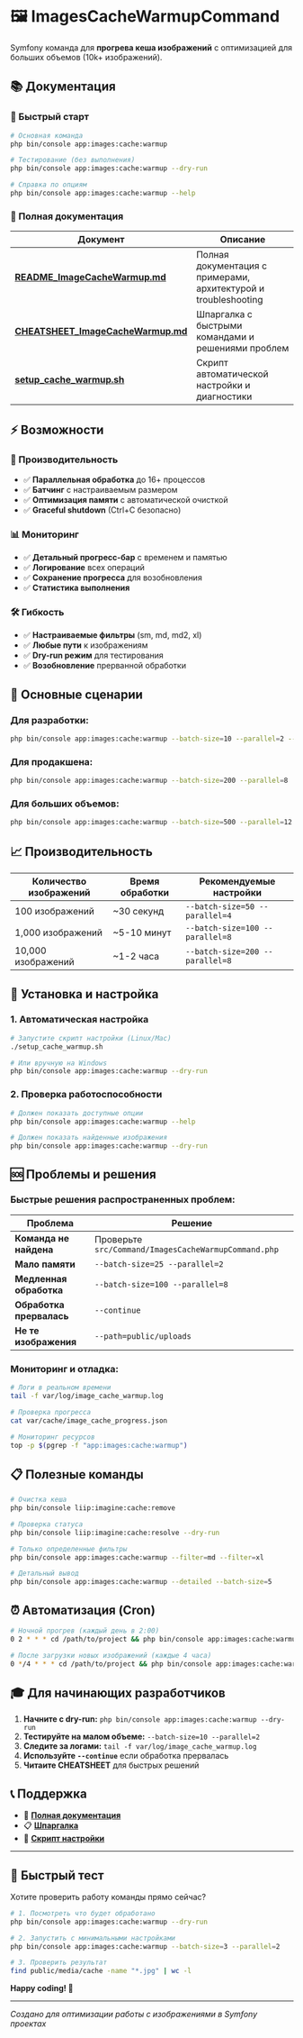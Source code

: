 # 🖼️ ImagesCacheWarmupCommand

Symfony команда для **прогрева кеша изображений** с оптимизацией для больших объемов (10k+ изображений).

## 📚 Документация

### 🚀 Быстрый старт
```bash
# Основная команда
php bin/console app:images:cache:warmup

# Тестирование (без выполнения)
php bin/console app:images:cache:warmup --dry-run

# Справка по опциям
php bin/console app:images:cache:warmup --help
```

### 📖 Полная документация

| Документ | Описание |
|----------|----------|
| [**README_ImageCacheWarmup.md**](README_ImageCacheWarmup.md) | Полная документация с примерами, архитектурой и troubleshooting |
| [**CHEATSHEET_ImageCacheWarmup.md**](CHEATSHEET_ImageCacheWarmup.md) | Шпаргалка с быстрыми командами и решениями проблем |
| [**setup_cache_warmup.sh**](setup_cache_warmup.sh) | Скрипт автоматической настройки и диагностики |

## ⚡ Возможности

### 🚀 Производительность
- ✅ **Параллельная обработка** до 16+ процессов
- ✅ **Батчинг** с настраиваемым размером
- ✅ **Оптимизация памяти** с автоматической очисткой
- ✅ **Graceful shutdown** (Ctrl+C безопасно)

### 📊 Мониторинг
- ✅ **Детальный прогресс-бар** с временем и памятью
- ✅ **Логирование** всех операций
- ✅ **Сохранение прогресса** для возобновления
- ✅ **Статистика выполнения**

### 🛠️ Гибкость
- ✅ **Настраиваемые фильтры** (sm, md, md2, xl)
- ✅ **Любые пути** к изображениям
- ✅ **Dry-run режим** для тестирования
- ✅ **Возобновление** прерванной обработки

## 🎯 Основные сценарии

### Для разработки:
```bash
php bin/console app:images:cache:warmup --batch-size=10 --parallel=2 --dry-run
```

### Для продакшена:
```bash
php bin/console app:images:cache:warmup --batch-size=200 --parallel=8
```

### Для больших объемов:
```bash
php bin/console app:images:cache:warmup --batch-size=500 --parallel=12 --filter=md --filter=xl
```

## 📈 Производительность

| Количество изображений | Время обработки | Рекомендуемые настройки |
|------------------------|-----------------|-------------------------|
| 100 изображений | ~30 секунд | `--batch-size=50 --parallel=4` |
| 1,000 изображений | ~5-10 минут | `--batch-size=100 --parallel=8` |
| 10,000 изображений | ~1-2 часа | `--batch-size=200 --parallel=8` |

## 🔧 Установка и настройка

### 1. Автоматическая настройка
```bash
# Запустите скрипт настройки (Linux/Mac)
./setup_cache_warmup.sh

# Или вручную на Windows
php bin/console app:images:cache:warmup --dry-run
```

### 2. Проверка работоспособности
```bash
# Должен показать доступные опции
php bin/console app:images:cache:warmup --help

# Должен показать найденные изображения
php bin/console app:images:cache:warmup --dry-run
```

## 🆘 Проблемы и решения

### Быстрые решения распространенных проблем:

| Проблема | Решение |
|----------|---------|
| **Команда не найдена** | Проверьте `src/Command/ImagesCacheWarmupCommand.php` |
| **Мало памяти** | `--batch-size=25 --parallel=2` |
| **Медленная обработка** | `--batch-size=100 --parallel=8` |
| **Обработка прервалась** | `--continue` |
| **Не те изображения** | `--path=public/uploads` |

### Мониторинг и отладка:
```bash
# Логи в реальном времени
tail -f var/log/image_cache_warmup.log

# Проверка прогресса
cat var/cache/image_cache_progress.json

# Мониторинг ресурсов
top -p $(pgrep -f "app:images:cache:warmup")
```

## 📋 Полезные команды

```bash
# Очистка кеша
php bin/console liip:imagine:cache:remove

# Проверка статуса
php bin/console liip:imagine:cache:resolve --dry-run

# Только определенные фильтры
php bin/console app:images:cache:warmup --filter=md --filter=xl

# Детальный вывод
php bin/console app:images:cache:warmup --detailed --batch-size=5
```

## ⏰ Автоматизация (Cron)

```bash
# Ночной прогрев (каждый день в 2:00)
0 2 * * * cd /path/to/project && php bin/console app:images:cache:warmup --batch-size=200 --parallel=8

# После загрузки новых изображений (каждые 4 часа)
0 */4 * * * cd /path/to/project && php bin/console app:images:cache:warmup --path=public/uploads/new --batch-size=50
```

## 🎓 Для начинающих разработчиков

1. **Начните с dry-run:** `php bin/console app:images:cache:warmup --dry-run`
2. **Тестируйте на малом объеме:** `--batch-size=10 --parallel=2`
3. **Следите за логами:** `tail -f var/log/image_cache_warmup.log`
4. **Используйте `--continue`** если обработка прервалась
5. **Читаите CHEATSHEET** для быстрых решений

## 📞 Поддержка

- 📖 [**Полная документация**](README_ImageCacheWarmup.md)
- 📋 [**Шпаргалка**](CHEATSHEET_ImageCacheWarmup.md)
- 🔧 [**Скрипт настройки**](setup_cache_warmup.sh)

---

## 🎉 Быстрый тест

Хотите проверить работу команды прямо сейчас?

```bash
# 1. Посмотреть что будет обработано
php bin/console app:images:cache:warmup --dry-run

# 2. Запустить с минимальными настройками
php bin/console app:images:cache:warmup --batch-size=3 --parallel=2

# 3. Проверить результат
find public/media/cache -name "*.jpg" | wc -l
```

**Happy coding! 🚀**

---

*Создано для оптимизации работы с изображениями в Symfony проектах*
